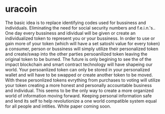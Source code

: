 # uracoin
The basic idea is to replace identifying codes used for bussiness and individuals. Eliminating the need for social security numbers and f.e.i.n.'s..  One day every bussiness and idividual will be given or create an individualized token to represent you or your bussiness. In order to use or gain more of your token (which will have a set satoshi value for every token) a consumer, person or bussiness will simply utilize their personalized token and create/swap into the other parties persoanilized token leaving the original token to be burned. The future is only begining to see the of the impact blockchain and smart contract technology will have shapeing our world. Your persoanlized token can only be stored in your personalized wallet and will have to be swapped or create another token to be moved. With these personlized tokens evrything from purchases to voting will utilize your token creating a more honest and personally accountable business and individual. This seems to be the only way to create a more organized world of information moving forward. Keeping personal information safe and lend its self to help revolutionize a one world compatible system equal for all people and intities. White paper coming soon.
